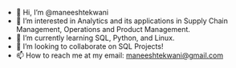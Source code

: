 - 👋 Hi, I’m @maneeshtekwani
- 👀 I’m interested in Analytics and its applications in Supply Chain Management, Operations and Product Management.
- 🌱 I’m currently learning SQL, Python, and Linux.
- 💞️ I’m looking to collaborate on SQL Projects!
- 📫 How to reach me at my email: maneeshtekwani@gmail.com

<!---
maneeshtekwani/maneeshtekwani is a ✨ special ✨ repository because its `README.md` (this file) appears on your GitHub profile.
You can click the Preview link to take a look at your changes.
--->
